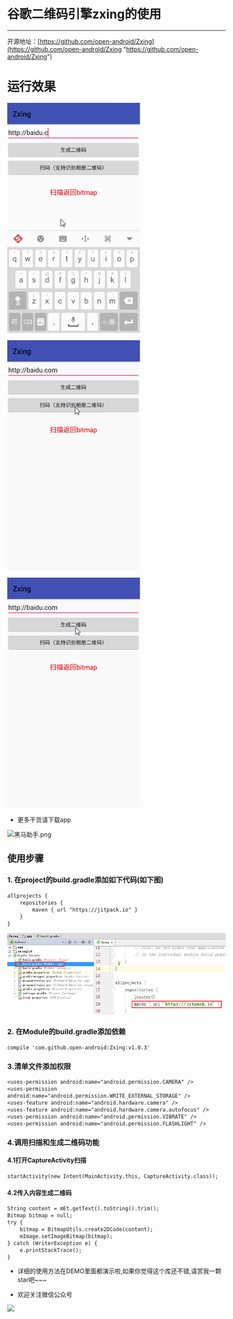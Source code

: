 # 谷歌二维码引擎zxing的使用
---
开源地址：[https://github.com/open-android/Zxing](https://github.com/open-android/Zxing "https://github.com/open-android/Zxing")

# 运行效果

![](screenshot1.gif)

![](screenshot2.gif)

![](screenshot3.gif)

* 更多干货请下载app


![黑马助手.png](http://upload-images.jianshu.io/upload_images/4037105-f777f1214328dcc4.png?imageMogr2/auto-orient/strip%7CimageView2/2/w/1240)

## 使用步骤

### 1. 在project的build.gradle添加如下代码(如下图)

	allprojects {
	    repositories {
	        maven { url "https://jitpack.io" }
	    }
	}

![](tu_1.png)

### 2. 在Module的build.gradle添加依赖

    compile 'com.github.open-android:Zxing:v1.0.3'

### 3.清单文件添加权限

	<uses-permission android:name="android.permission.CAMERA" />
	<uses-permission android:name="android.permission.WRITE_EXTERNAL_STORAGE" />
	<uses-feature android:name="android.hardware.camera" />
	<uses-feature android:name="android.hardware.camera.autofocus" />
	<uses-permission android:name="android.permission.VIBRATE" />
	<uses-permission android:name="android.permission.FLASHLIGHT" />

### 4.调用扫描和生成二维码功能


#### 4.1打开CaptureActivity扫描
	
    startActivity(new Intent(MainActivity.this, CaptureActivity.class));

#### 4.2传入内容生成二维码

	String content = mEt.getText().toString().trim();
    Bitmap bitmap = null;
    try {
        bitmap = BitmapUtils.create2DCode(content);
        mImage.setImageBitmap(bitmap);
    } catch (WriterException e) {
        e.printStackTrace();
    }

	
* 详细的使用方法在DEMO里面都演示啦,如果你觉得这个库还不错,请赏我一颗star吧~~~

* 欢迎关注微信公众号

![](http://upload-images.jianshu.io/upload_images/4037105-8f737b5104dd0b5d.png?imageMogr2/auto-orient/strip%7CimageView2/2/w/1240)

	
